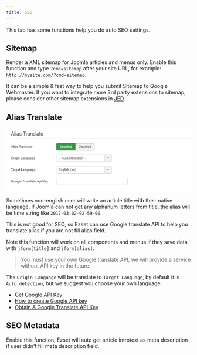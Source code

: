 ```yaml
---
title: SEO
---
```


This tab has some functions help you do auto SEO settings.

## Sitemap

Render a XML sitemap for Joomla articles and menus only. Enable this function and type `?cmd=sitemap` after your site URL, for example: `http://mysite.com/?cmd=sitemap`.

It can be a simple & fast way to help you submit Sitemap to Google Webmaster. If you want to integrate more 3rd party extensions to sitemap, please consider other sitemap extensions in [JED](https://extensions.joomla.org/category/structure-a-navigation/site-map/).

## Alias Translate

![](p-2017-11-20-003.jpg)

Sometimes non-english user will write an article title with their native language, if Joomla can not get any alphanum letters from title, the alias will be time string like `2017-03-02-02-59-00`.

This is not good for SEO, so Ezset can use Google translate API to help you translate alias if you are not fill alias field.

Note this function will work on all components and menus if they save data with `jform[title]` and `jform[alias]`.

> You must use your own Google translate API, we will provide a service without API key in the future.

The `Origin Language` will be translate to `Target Language`, by default it is `Auto detection`, but we suggest you choose your own language.

- [Get Google API Key](https://cloud.google.com/translate/docs/getting-started#set_up_your_project)
- [How to create Google API key](https://docs.simplecalendar.io/google-api-key/)
- [Obtain A Google Translate API Key](https://atrilsolutions.zendesk.com/hc/en-us/articles/205540421-How-to-obtain-a-Google-Translate-API-key)

## SEO Metadata

Enable this function, Ezset will auto get article introtext as meta description if user didn't fill meta description field.
